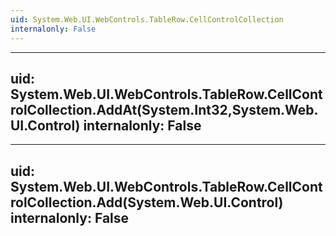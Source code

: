```yaml
---
uid: System.Web.UI.WebControls.TableRow.CellControlCollection
internalonly: False
---
```


---
uid: System.Web.UI.WebControls.TableRow.CellControlCollection.AddAt(System.Int32,System.Web.UI.Control)
internalonly: False
---

---
uid: System.Web.UI.WebControls.TableRow.CellControlCollection.Add(System.Web.UI.Control)
internalonly: False
---
